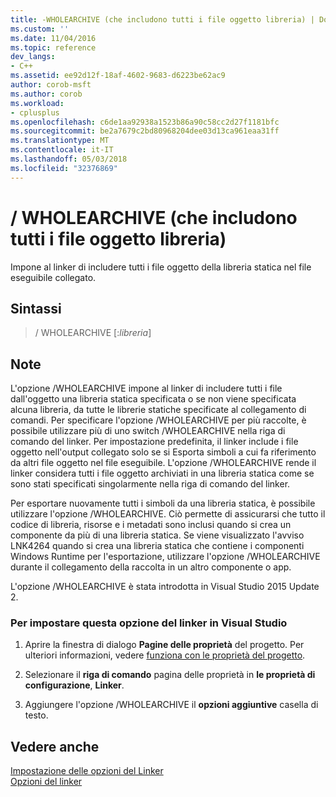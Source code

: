 ```yaml
---
title: -WHOLEARCHIVE (che includono tutti i file oggetto libreria) | Documenti Microsoft
ms.custom: ''
ms.date: 11/04/2016
ms.topic: reference
dev_langs:
- C++
ms.assetid: ee92d12f-18af-4602-9683-d6223be62ac9
author: corob-msft
ms.author: corob
ms.workload:
- cplusplus
ms.openlocfilehash: c6de1aa92938a1523b86a90c58cc2d27f1181bfc
ms.sourcegitcommit: be2a7679c2bd80968204dee03d13ca961eaa31ff
ms.translationtype: MT
ms.contentlocale: it-IT
ms.lasthandoff: 05/03/2018
ms.locfileid: "32376869"
---
```

# <a name="wholearchive-include-all-library-object-files"></a>/ WHOLEARCHIVE (che includono tutti i file oggetto libreria)
Impone al linker di includere tutti i file oggetto della libreria statica nel file eseguibile collegato.  
  
## <a name="syntax"></a>Sintassi  
  
> / WHOLEARCHIVE [:*libreria*]  
  
## <a name="remarks"></a>Note  
  
L'opzione /WHOLEARCHIVE impone al linker di includere tutti i file dall'oggetto una libreria statica specificata o se non viene specificata alcuna libreria, da tutte le librerie statiche specificate al collegamento di comandi. Per specificare l'opzione /WHOLEARCHIVE per più raccolte, è possibile utilizzare più di uno switch /WHOLEARCHIVE nella riga di comando del linker. Per impostazione predefinita, il linker include i file oggetto nell'output collegato solo se si Esporta simboli a cui fa riferimento da altri file oggetto nel file eseguibile. L'opzione /WHOLEARCHIVE rende il linker considera tutti i file oggetto archiviati in una libreria statica come se sono stati specificati singolarmente nella riga di comando del linker.  
  
Per esportare nuovamente tutti i simboli da una libreria statica, è possibile utilizzare l'opzione /WHOLEARCHIVE. Ciò permette di assicurarsi che tutto il codice di libreria, risorse e i metadati sono inclusi quando si crea un componente da più di una libreria statica. Se viene visualizzato l'avviso LNK4264 quando si crea una libreria statica che contiene i componenti Windows Runtime per l'esportazione, utilizzare l'opzione /WHOLEARCHIVE durante il collegamento della raccolta in un altro componente o app.  
  
L'opzione /WHOLEARCHIVE è stata introdotta in Visual Studio 2015 Update 2.  
  
### <a name="to-set-this-linker-option-in-visual-studio"></a>Per impostare questa opzione del linker in Visual Studio  
  
1.  Aprire la finestra di dialogo **Pagine delle proprietà** del progetto. Per ulteriori informazioni, vedere [funziona con le proprietà del progetto](../../ide/working-with-project-properties.md).  
  
1.  Selezionare il **riga di comando** pagina delle proprietà in **le proprietà di configurazione**, **Linker**.  
  
1.  Aggiungere l'opzione /WHOLEARCHIVE il **opzioni aggiuntive** casella di testo.  
  
  
## <a name="see-also"></a>Vedere anche  
 [Impostazione delle opzioni del Linker](../../build/reference/setting-linker-options.md)   
 [Opzioni del linker](../../build/reference/linker-options.md)